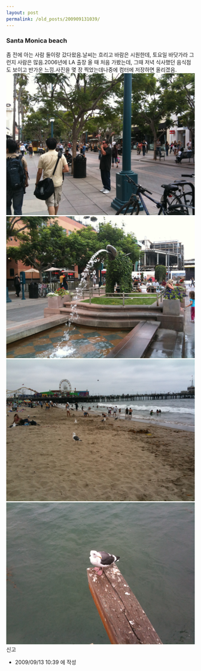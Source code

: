 ```yaml
---
layout: post
permalink: /old_posts/200909131039/
---
```


### Santa Monica beach


좀 전에 아는 사람 둘이랑 갔다왔음.날씨는 흐리고 바람은 시원한데, 토요일 바닷가라 그런지 사람은 많음.2006년에 LA 출장 올 때 처음 가봤는데, 그때 저녁 식사했던 음식점도 보이고 반가운 느낌.사진을 몇 장 찍었는데나중에 컴터에 저장하면 올리겠음.![c0003499_4aae557fe1d8d.jpg](200909131039/c0003499_4aae557fe1d8d.jpg)![c0003499_4aae5585195cf.jpg](200909131039/c0003499_4aae5585195cf.jpg)![c0003499_4aae55885c825.jpg](200909131039/c0003499_4aae55885c825.jpg)![c0003499_4aae558d17f28.jpg](200909131039/c0003499_4aae558d17f28.jpg)신고


- 2009/09/13 10:39 에 작성